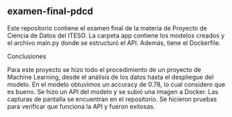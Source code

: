 ## examen-final-pdcd
Este repositorio contiene el examen final de la materia de Proyecto de Ciencia de Datos del ITESO.
La carpeta app contiene los modelos creados y el archivo main.py donde se estructuró el API. Además, tiene el Dockerfile.


Conclusiones

Para este proyecto se hizo todo el procedimiento de un proyecto de Machine Learning, desde el análisis de los datos hasta el despliegue del modelo. En el modelo obtuvimos un accuracy de 0.78, lo cual considero que es bueno. Se hizo un API del modelo y se subió una imagen a Docker. Las capturas de pantalla se encuentran en el repositorio. Se hicieron pruebas para verificar que funciona la API y fueron exitosas.

